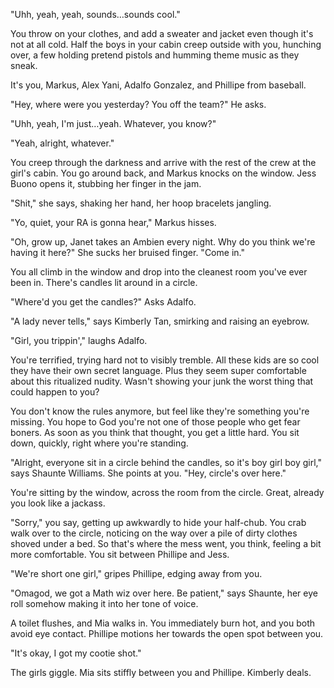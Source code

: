 "Uhh, yeah, yeah, sounds…sounds cool."

You throw on your clothes, and add a sweater and jacket even though it's
not at all cold. Half the boys in your cabin creep outside with you,
hunching over, a few holding pretend pistols and humming theme music as
they sneak.

It's you, Markus, Alex Yani, Adalfo Gonzalez, and Phillipe from baseball.

"Hey, where were you yesterday? You off the team?" He asks.

"Uhh, yeah, I'm just…yeah. Whatever, you know?"

"Yeah, alright, whatever."

You creep through the darkness and arrive with the rest of the crew at
the girl's cabin. You go around back, and Markus knocks on the window.
Jess Buono opens it, stubbing her finger in the jam.

"Shit," she says, shaking her hand, her hoop bracelets jangling.

"Yo, quiet, your RA is gonna hear," Markus hisses.

"Oh, grow up, Janet takes an Ambien every night. Why do you think we're
having it here?" She sucks her bruised finger. "Come in."

You all climb in the window and drop into the cleanest room you've ever
been in. There's candles lit around in a circle.

"Where'd you get the candles?" Asks Adalfo.

"A lady never tells," says Kimberly Tan, smirking and raising an eyebrow.

"Girl, you trippin'," laughs Adalfo.

You're terrified, trying hard not to visibly tremble. All these kids
are so cool they have their own secret language. Plus they seem super
comfortable about this ritualized nudity. Wasn't showing your junk the
worst thing that could happen to you?

You don't know the rules anymore, but feel like they're something you're
missing. You hope to God you're not one of those people who get fear
boners. As soon as you think that thought, you get a little hard. You
sit down, quickly, right where you're standing.

"Alright, everyone sit in a circle behind the candles, so it's boy girl
boy girl," says Shaunte Williams. She points at you. "Hey, circle's over
here."

You're sitting by the window, across the room from the circle. Great,
already you look like a jackass.

"Sorry," you say, getting up awkwardly to hide your half-chub. You
crab walk over to the circle, noticing on the way over a pile of dirty
clothes shoved under a bed. So that's where the mess went, you think,
feeling a bit more comfortable. You sit between Phillipe and Jess.

"We're short one girl," gripes Phillipe, edging away from you.

"Omagod, we got a Math wiz over here. Be patient," says Shaunte, her eye
roll somehow making it into her tone of voice.

A toilet flushes, and Mia walks in. You immediately burn hot, and you
both avoid eye contact. Phillipe motions her towards the open spot
between you.

"It's okay, I got my cootie shot."

The girls giggle. Mia sits stiffly between you and Phillipe. Kimberly deals.

<!-- This should be a night where more characters come together. Sun Child -->
<!-- should be here, and maybe some other kids, Becky for sure. Could be -->
<!-- good. -->
